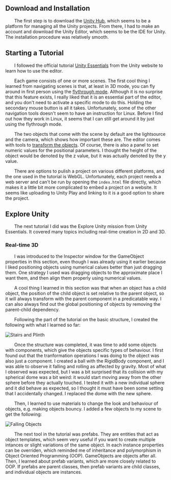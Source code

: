 ## Download and Installation
&emsp;&emsp;The first step is to download the [Unity Hub](https://unity.com/download), which seems to be a platform for managing all the Unity projects. From there, I had to make an account and download the Unity Editor, which seems to be the IDE for Unity. The installation procedure was relatively smooth.

## Starting a Tutorial
&emsp;&emsp;I followed the official tutorial [Unity Essentials](https://learn.unity.com/pathway/unity-essentials) from the Unity website to learn how to use the editor.

&emsp;&emsp;Each game consists of one or more scenes. The first cool thing I learned from navigating scenes is that, at least in 3D mode, you can fly around in first person using the [flythrough mode](https://learn.unity.com/tutorial/explore-the-unity-editor-1#6273f00fedbc2a7f158cc1f1). Although it is no surprise that this feature exists, I really liked that it is an essential part of the editor, and you don't need to activate a specific mode to do this. Holding the secondary mouse button is all it takes. Unfortunately, some of the other navigation tools doesn't seem to have an instruction for Linux. Before I find out how they work in Linux, it seems that I can still get around it by just using the flythrough mode. 

&emsp;&emsp;The two objects that come with the scene by default are the lightsource and the camera, which shows how important these are. The editor comes with tools to [transform the objects](https://learn.unity.com/tutorial/explore-the-unity-editor-1#6124ecdcedbc2a54df07500f). Of course, there is also a panel to set numeric values for the positional parameters. I thought the height of the object would be denoted by the z value, but it was actually denoted by the y value.

&emsp;&emsp;There are options to pulish a project on various different platforms, and the one used in the tutorial is WebGL. Unfortunately, each project needs a web server and can't be run by opening the `index.html` file directly, which makes it a little bit more complicated to embed a project on a website. It seems like uploading to Unity Play and linking to it is a good option to share the project.

## Explore Unity

&emsp;&emsp;The next tutorial I did was the Explore Unity mission from Unity Essentials. It covered many topics including real-time creation in 2D and 3D.

### Real-time 3D

&emsp;&emsp;I was introduced to the Inspector window for the GameObject properties in this section, even though I was already using it earlier because I liked positioning objects using numerical calues better than just dragging them. One strategy I used was dragging objects to the approximate place I want them, and then align them properly using numerical values. 

&emsp;&emsp;A cool thing I learned in this section was that when an object has a child object, the position of the child object is set relative to the parent object, so it will always transform with the parent component in a predicatable way. I can also always find out the global positioning of objects by removing the parent-child dependency.

&emsp;&emsp;Following the part of the tutorial on the basic structure, I created the following with what I learned so far:

![Stairs and Plinth](/unity/stairs_and_plinth.png)

&emsp;&emsp;Once the structure was completed, it was time to add some objects with components, which give the objects specific types of behaviour. I first found out that the tranformation operations I was doing to the object was also just a component. I created a ball with the RigidBody component, and I was able to observe it falling and rolling as affected by gravity. Most of what I observed was expected, but I was a bit surprised that its collision with my spherical dome was a bit weird: it would start moving away from the other sphere before they actually touched. I tested it with a new individual sphere and it did behave as expected, so I thought it must have been some setting that I accidentally changed. I replaced the dome with the new sphere.

&emsp;&emsp;Then, I learned to use materials to change the look and behaviour of objects, e.g. making objects bouncy. I added a few objects to my scene to get the following:

![Falling Objects](/unity/falling_objects.png)

&emsp;&emsp;The next tool in the tutorial was prefabs. They are entities that act as object templates, which seem very useful if you want to create multiple intances or slight variations of the same object. In each instance properties can be overriden, which reminded me of inheritance and polymorphism in Object Oriented Programming (OOP). GameObjects are objects after all. Then, I learned about prefab variants, which are more closely related to OOP. If prefabs are parent classes, then prefab variants are child classes, and individual objects are instances.